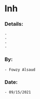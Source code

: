 # Inh

### Details: 
    - 
    -
    -
    - 

### By: 
    - Fowzy Alsaud
### Date: 
    - 09/15/2021